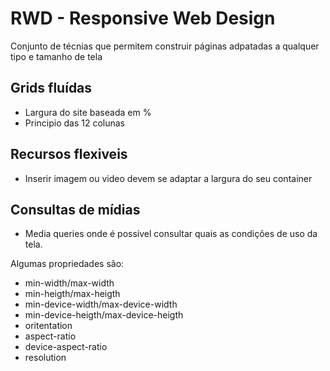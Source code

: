 # RWD - Responsive Web Design

Conjunto de técnias que permitem construir páginas adpatadas a qualquer tipo e tamanho de tela

## Grids fluídas

- Largura do site baseada em %
- Principio das 12 colunas

## Recursos flexiveis

- Inserir imagem ou video devem se adaptar a largura do seu container

## Consultas de mídias

- Media queries onde é possível consultar quais as condições de uso da tela.

Algumas propriedades são:

- min-width/max-width
- min-heigth/max-heigth
- min-device-width/max-device-width
- min-device-heigth/max-device-heigth
- oritentation
- aspect-ratio
- device-aspect-ratio
- resolution
